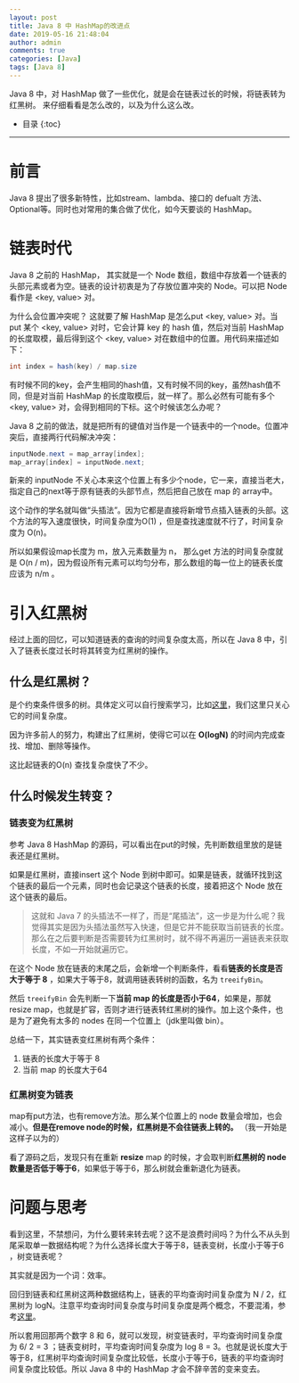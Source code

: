 ```yaml
---
layout: post
title: Java 8 中 HashMap的改进点
date: 2019-05-16 21:48:04
author: admin
comments: true
categories: [Java]
tags: [Java 8]
---
```


Java 8 中，对 HashMap 做了一些优化，就是会在链表过长的时候，将链表转为红黑树。
来仔细看看是怎么改的，以及为什么这么改。

<!-- more -->

* 目录
{:toc}
---

# 前言

Java 8 提出了很多新特性，比如stream、lambda、接口的 defualt 方法、Optional等。同时也对常用的集合做了优化，如今天要谈的 HashMap。

# 链表时代

Java 8 之前的 HashMap， 其实就是一个 Node 数组，数组中存放着一个链表的头部元素或者为空。链表的设计初衷是为了存放位置冲突的 Node。可以把 Node 看作是 <key, value> 对。

为什么会位置冲突呢？ 这就要了解 HashMap 是怎么put <key, value> 对。当 put 某个 <key, value> 对时，它会计算 key 的 hash 值，然后对当前 HashMap  的长度取模，最后得到这个 <key, value> 对在数组中的位置。用代码来描述如下：

```java
int index = hash(key) / map.size
```

有时候不同的key，会产生相同的hash值，又有时候不同的key，虽然hash值不同，但是对当前 HashMap  的长度取模后，就一样了。那么必然有可能有多个 <key, value> 对，会得到相同的下标。这个时候该怎么办呢？

Java 8 之前的做法，就是把所有的键值对当作是一个链表中的一个node。位置冲突后，直接两行代码解决冲突：

```java
inputNode.next = map_array[index]; 
map_array[index] = inputNode.next;
```

新来的 inputNode 不关心本来这个位置上有多少个node，它一来，直接当老大，指定自己的next等于原有链表的头部节点，然后把自己放在 map 的 array中。

这个动作的学名就叫做“头插法”。因为它都是直接将新增节点插入链表的头部。这个方法的写入速度很快，时间复杂度为O(1) ，但是查找速度就不行了，时间复杂度为 O(n)。

所以如果假设map长度为 m，放入元素数量为 n， 那么get 方法的时间复杂度就是 O(n / m)，因为假设所有元素可以均匀分布，那么数组的每一位上的链表长度应该为 n/m 。

# 引入红黑树

经过上面的回忆，可以知道链表的查询的时间复杂度太高，所以在 Java 8 中，引入了链表长度过长时将其转变为红黑树的操作。

## 什么是红黑树？

是个约束条件很多的树。具体定义可以自行搜索学习，比如[这里](https://segmentfault.com/a/1190000012728513)，我们这里只关心它的时间复杂度。

因为许多前人的努力，构建出了红黑树，使得它可以在 **O(logN)**  的时间内完成查找、增加、删除等操作。

这比起链表的O(n) 查找复杂度快了不少。

## 什么时候发生转变？

### 链表变为红黑树

参考 Java 8 HashMap 的源码，可以看出在put的时候，先判断数组里放的是链表还是红黑树。

如果是红黑树，直接insert 这个 Node 到树中即可。如果是链表，就循环找到这个链表的最后一个元素，同时也会记录这个链表的长度，接着把这个 Node 放在这个链表的最后。

> 这就和 Java 7 的头插法不一样了，而是“尾插法”，这一步是为什么呢？我觉得其实是因为头插法虽然写入快速，但是它并不能获取当前链表的长度。那么在之后要判断是否需要转为红黑树时，就不得不再遍历一遍链表来获取长度，不如一开始就遍历它。

在这个 Node 放在链表的末尾之后，会新增一个判断条件，看看**链表的长度是否大于等于 8** ，如果大于等于8，就调用链表转树的函数，名为 `treeifyBin`。

然后 `treeifyBin` 会先判断一下**当前 map 的长度是否小于64**，如果是，那就 resize map，也就是扩容，否则才进行链表转红黑树的操作。加上这个条件，也是为了避免有太多的 nodes 在同一个位置上（jdk里叫做 bin）。

总结一下，其实链表变红黑树有两个条件：

1. 链表的长度大于等于 8
2. 当前 map 的长度大于64

### 红黑树变为链表

map有put方法，也有remove方法。那么某个位置上的 node 数量会增加，也会减小。**但是在remove node的时候，红黑树是不会往链表上转的。** （我一开始是这样子以为的）

看了源码之后，发现只有在重新 **resize** map 的时候，才会取判断**红黑树的 node 数量是否低于等于6**，如果低于等于6，那么树就会重新退化为链表。

# 问题与思考

看到这里，不禁想问，为什么要转来转去呢？这不是浪费时间吗？为什么不从头到尾采取单一数据结构呢？为什么选择长度大于等于8，链表变树，长度小于等于6 ，树变链表呢？ 

其实就是因为一个词：效率。

回归到链表和红黑树这两种数据结构上，链表的平均查询时间复杂度为 N / 2，红黑树为 logN。注意平均查询时间复杂度与时间复杂度是两个概念，不要混淆，参考[这里](https://blog.csdn.net/liu891208/article/details/47778415)。

所以套用回那两个数字 8 和 6，就可以发现，树变链表时，平均查询时间复杂度为 6/ 2 = 3 ；链表变树时，平均查询时间复杂度为 log 8 = 3。也就是说长度大于等于8，红黑树平均查询时间复杂度比较低，长度小于等于6，链表的平均查询时间复杂度比较低。所以 Java 8 中的 HashMap 才会不辞辛苦的变来变去。

